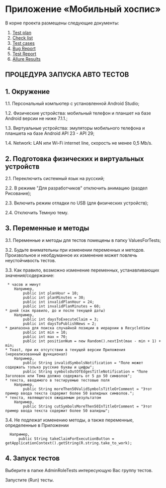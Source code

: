 # Приложение «Мобильный хоспис»

В корне проекта размещены следующие документы:
1. [Test plan](https://github.com/QA-USV/My_Final_Project/blob/main/Plan.md)
2. [Check list](https://github.com/QA-USV/My_Final_Project/blob/main/Check.xlsx)
3. [Test cases](https://github.com/QA-USV/My_Final_Project/blob/main/Cases.xlsx)
4. [Bug Report](https://github.com/QA-USV/My_Final_Project/blob/main/BugReport.xlsx)
5. [Test Report](https://github.com/QA-USV/My_Final_Project/blob/main/TestReport.docx)
6. [Allure Results](https://github.com/QA-USV/My_Final_Project/blob/main/allure-results.zip)

## **ПРОЦЕДУРА ЗАПУСКА АВТО ТЕСТОВ**

## **1. Окружение**
1.1. Персональный компьютер с установленной Android Studio;

1.2. Физические устройства: мобильный телефон и планшет на базе Android версии не ниже 7.1.1.;

1.3. Виртуальные устройства: эмуляторы мобильного телефона и планшета на базе Android API 23 - API 29;

1.4. Network: LAN или Wi-Fi internet line, скорость не менее 0,5 Mb/s.


## **2. Подготовка физических и виртуальных устройств**
2.1. Переключить системный язык на русский;

2.2. В режиме "Для разработчиков" отключить анимацию (раздел Рисование);

2.3. Включить режим отладки по USB (для физических устройств);

2.4. Отключить Темную тему.

## **3. Переменные и методы**
3.1. Переменные и методы для тестов помещены в папку ValuesForTests;

3.2. Будьте внимательны при изменении переменных и методов. Произвольное и необдуманное их изменение может повлечь неустойчивость тестов.

3.3. Как правило, возможно изменение переменных, устанавливающих значения/содержание:

     * часов и минут
        Например, 
            public int planHour = 10;
            public int planMinutes = 30;
            public int invalidPlanHour = 24;
            public int invalidPlanMinutes = 60;
    * дней (как правило, до и после текущей даты) 
        Например,
            public int daysToExecuteClaim = 3;
            public int daysToPublishNews = 2;
    * диапазона для поиска случайной позиции в иерархии в RecycleView
            public int min = 10;
            public int max = 70;
            public int positionNum = new Random().nextInt(max - min + 1) + min;
    * Toast, при их отсутствии в текущей версии Приложения (нереализованный функционал)
        Например,
            public String invalidSymbolsNotification = "Поле может содержать только русские буквы и цифры";
            public String symbolsOutOfEdgesTitleNotification = "Поле Заголовок или Тема должно содержать от 5 до 50 символов";
    * текста, вводимого в тестируемые тестовые поля
        Например,
            public String moreThen50ValidSymbolsTitleOrComment = "Этот пример ввода текста содержит более 50 валидных символов.";
    * текста, являющегося ожидаемым результатом
        Например,
            public String cutSymbolsMoreThen50InTitleOrComment = "Этот пример ввода текста содержит более 50 валидны";
3.4. Не подлежат изменению методы, а также переменные, определенные в Приложении

      Например,
          public String takeClaimForExecutionButton = getApplicationContext().getString(R.string.take_to_work);

## **4. Запуск тестов**
Выберите в папке AdminRoleTests интересующую Вас группу тестов.

Запустите (Run) тесты.
